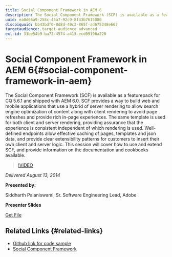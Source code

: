 ```yaml
---
title: Social Component Framework in AEM 6
description: The Social Component Framework (SCF) is available as a featurepack for CQ 5.6.1 and shipped with AEM 6.0. SCF provides a way to build web and mobile applications that use a hybrid of server rendering to allow search engine optimization of content along with client rendering to avoid page refreshes and provide rich in-page experiences. The same template is used for both client and server rendering, providing assurance that the experience is consistent independent of which rendering is used. Well-defined endpoints allow effective caching of pages, templates and json data, and provide clear extensibility patterns for customers to insert their own client and server logic. This session will cover how to use and extend SCF, and provide information on the documentation and cookbooks available.
uuid: ea0d66a9-258c-45a7-92c9-8f43b7615080
discoiquuid: bb43bdf0-8d8d-40c2-865f-ad675348e667
targetaudience: target-audience advanced
exl-id: 31be54b9-ba72-4574-a413-ecd09196a220
---
```

# Social Component Framework in AEM 6{#social-component-framework-in-aem}

The Social Component Framework (SCF) is available as a featurepack for CQ 5.6.1 and shipped with AEM 6.0. SCF provides a way to build web and mobile applications that use a hybrid of server rendering to allow search engine optimization of content along with client rendering to avoid page refreshes and provide rich in-page experiences. The same template is used for both client and server rendering, providing assurance that the experience is consistent independent of which rendering is used. Well-defined endpoints allow effective caching of pages, templates and json data, and provide clear extensibility patterns for customers to insert their own client and server logic. This session will cover how to use and extend SCF, and provide information on the documentation and cookbooks available.

>[!VIDEO](https://video.tv.adobe.com/v/19464/?quality=9)

*Delivered August 13, 2014*

**Presented by:**

Siddharth Palaniswami, Sr. Software Engineering Lead, Adobe

**Presenter Slides**

[Get File](assets/scf-gems.pdf)

## Related Links {#related-links}

* [Github link for code sample](https://github.com/Adobe-Marketing-Cloud/aem-scf-sample-components-extension)
* [Social Component Framework](http://docs.adobe.com/content/docs/en/aem/6-0/develop/social-communities/scf.html)
